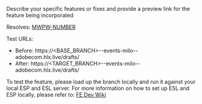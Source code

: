 Describe your specific features or fixes and provide a preview link for the feature being incorporated

Resolves: [MWPW-NUMBER](https://jira.corp.adobe.com/browse/MWPW-NUMBER)

Test URLs:
- Before: https://<BASE_BRANCH>--events-milo--adobecom.hlx.live/drafts/
- After: https://<TARGET_BRANCH>--events-milo--adobecom.hlx.live/drafts/

To test the feature, please load up the branch locally and run it against your local ESP and ESL server.
For more information on how to set up ESL and ESP locally, please refer to: [FE Dev Wiki](https://wiki.corp.adobe.com/display/adobedotcom/Events+Milo+FE+Dev+Wiki#EventsMiloFEDevWiki-Localdevelopmentsetup)
